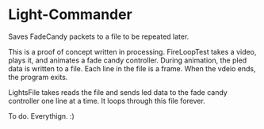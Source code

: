 # Light-Commander
Saves FadeCandy packets to a file to be repeated later.

This is a proof of concept written in processing. FireLoopTest takes a video, plays it, and animates a fade candy controller. During animation, the pled data is written to a file. Each line in the file is a frame. When the vdeio ends, the program exits.


LightsFile takes reads the file and sends led data to the fade candy controller one line at a time. It loops through this file forever.

To do. Everythign. :)
